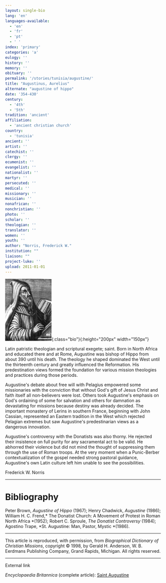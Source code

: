 ```yaml
---
layout: single-bio
lang: 'en'
languages-available:
  - 'en'
  - 'fr'
  - 'pt'
  - ' '
index: 'primary'
categories: 'a'
eulogy: ''
history: ''
memory: ''
obituary: ''
permalink: '/stories/tunisia/augustine/'
title: "Augustinus, Aurelius"
alternate: "augustine of hippo"
date: '354-430'
century:
  - '4th'
  - '5th'
tradition: 'ancient'
affiliation:
  - 'ancient christian church'
country:
  - 'tunisia'
ancient: ''
artist: ''
catechist: ''
clergy: ''
ecumenist: ''
evangelist: ''
nationalist: ''
martyr: ''
persecuted: ''
medical: ''
missionary: ''
musician: ''
nonafrican: ''
nonchristian: ''
photo: ''
scholar: ''
theologian: ''
translator: ''
women: ''
youth: ''
author: "Norris, Frederick W."
institution: ""
liaison: ""
project-luke: ''
upload: 2011-01-01
---
```


![Augustine](/images/bio-pics/tunisia/augustine/augustine.jpg){:class="bio"}{:height="200px" width="150px"}

Latin patristic theologian and scriptural exegete; saint. Born in North Africa and educated there and at Rome, Augustine was bishop of Hippo from about 390 until his death. The theology he shaped dominated the West until the thirteenth century and greatly influenced the Reformation. His predestination views formed the foundation for various mission theologies and practices during those periods.

Augustine's debate about free will with Pelagius empowered some missionaries with the conviction that without God's gift of Jesus Christ and faith itself all non-believers were lost. Others took Augustine's emphasis on God's ordaining of some for salvation and others for damnation as devastating for missions because destiny was already decided. The important monastery of Lerins in southern France, beginning with John Cassian, represented an Eastern tradition in the West which rejected Pelagian extremes but saw Augustine's predestinarian views as a dangerous innovation.

Augustine's controversy with the Donatists was also thorny. He rejected their insistence on full purity for any sacramental act to be valid. He abhorred their violence but did not mind the thought of suppressing them through the use of Roman troops. At the very moment when a Punic-Berber contextualization of the gospel needed strong pastoral guidance, Augustine's own Latin culture left him unable to see the possibilities.

Frederick W. Norris

---

# Bibliography

Peter Brown, *Augustine of Hippo* (1967); Henry Chadwick, *Augustine* (1986); William H. C. Frend,* The Donatist Church: A Movement of Protest in Roman North Africa *(1952); Robert C. Sproule, *The Donatist Controversy* (1984); Agostino Trape, *St. Augustine: Man, Pastor, Mystic *(1986).

---

This article is reproduced, with permission, from *Biographical Dictionary of Christian Missions*,   copyright &copy; 1998, by Gerald H. Anderson, W. B. Eerdmans Publishing Company, Grand Rapids, Michigan.  All rights reserved.

---

External link

*Encyclopaedia Britannica*  (complete article):  [ Saint Augustine](http://www.britannica.com/eb/article-9109388/Saint-Augustine)